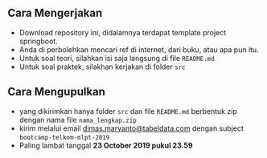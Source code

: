 ## Cara Mengerjakan

- Download repository ini, didalamnya terdapat template project springboot.
- Anda di perbolehkan mencari ref di internet, dari buku, atau apa pun itu.
- Untuk soal teori, silahkan isi saja langsung di file `README.md`
- Untuk soal praktek, silakhan kerjakan di folder `src`

## Cara Mengupulkan

- yang dikirimkan hanya folder `src` dan file `README.md` berbentuk zip dengan nama file `nama_lengkap.zip`
- kirim melalui email <dimas.maryanto@tabeldata.com> dengan subject `bootcamp-telkom-mlpt-2019`
- Paling lambat tanggal **23 October 2019 pukul 23.59**
